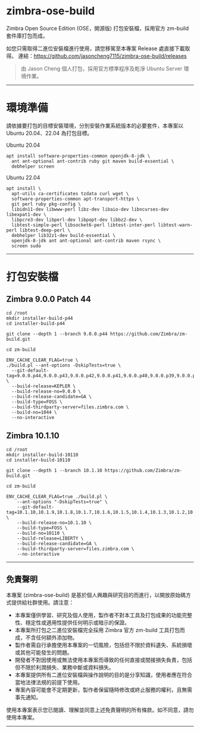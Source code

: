 # zimbra-ose-build

Zimbra Open Source Edition (OSE，開源版) 打包安裝檔，採用官方 zm-build 套件庫打包而成。

如您只需取得二進位安裝檔進行使用，請您移駕至本專案 Release 處直接下載取得。
連結：https://github.com/jasoncheng7115/zimbra-ose-build/releases

> 由 Jason Cheng 個人打包，採用官方標準程序及乾淨 Ubuntu Server 環境作業。

---

# 環境準備

請依據要打包的目標安裝環境，分別安裝作業系統版本的必要套件，本專案以 Ubuntu 20.04、22.04 為打包目標。

Ubuntu 20.04
```
apt install software-properties-common openjdk-8-jdk \
  ant ant-optional ant-contrib ruby git maven build-essential \
  debhelper screen
```

Ubuntu 22.04
```
apt install \
  apt-utils ca-certificates tzdata curl wget \
  software-properties-common apt-transport-https \
  git perl ruby pkg-config \
  libidn11-dev libwww-perl libz-dev libaio-dev libncurses-dev libexpat1-dev \
  libpcre3-dev libperl-dev libpopt-dev libbz2-dev \
  libtest-simple-perl libsocket6-perl libtest-inter-perl libtest-warn-perl libtest-deep-perl \
  debhelper lib32z1-dev build-essential \
  openjdk-8-jdk ant ant-optional ant-contrib maven rsync \
  screen sudo
```

---

# 打包安裝檔

## Zimbra 9.0.0 Patch 44
```
cd /root
mkdir installer-build-p44
cd installer-build-p44

git clone --depth 1 --branch 9.0.0.p44 https://github.com/Zimbra/zm-build.git

cd zm-build

ENV_CACHE_CLEAR_FLAG=true \
./build.pl --ant-options -DskipTests=true \
  --git-default-tag=9.0.0.p44,9.0.0.p43,9.0.0.p42,9.0.0.p41,9.0.0.p40,9.0.0.p39,9.0.0.p38,9.0.0.p37,9.0.0.p36,9.0.0.p35,9.0.0.p34,9.0.0.p33,9.0.0.p32.1,9.0.0.p32,9.0.0.p31,9.0.0.p30,9.0.0.p29,9.0.0.p28,9.0.0.p27,9.0.0.p26,9.0.0.p25,9.0.0.p24.1,9.0.0.p24,9.0.0.p23,9.0.0.p22,9.0.0.p21,9.0.0.p20,9.0.0.p19,9.0.0.p18,9.0.0.p17,9.0.0.p16,9.0.0.p15,9.0.0.p14,9.0.0.p13,9.0.0.p12,9.0.0.p11,9.0.0.p10,9.0.0.p9,9.0.0.p8,9.0.0.p7,9.0.0.p6.1,9.0.0.p6,9.0.0.p5,9.0.0.p4,9.0.0.p3,9.0.0.p2,9.0.0.p1,9.0.0 \
  --build-release=KEPLER \
  --build-release-no=9.0.0 \
  --build-release-candidate=GA \
  --build-type=FOSS \
  --build-thirdparty-server=files.zimbra.com \
  --build-no=1044 \
  --no-interactive
```

## Zimbra 10.1.10
```
cd /root
mkdir installer-build-10110
cd installer-build-10110

git clone --depth 1 --branch 10.1.10 https://github.com/Zimbra/zm-build.git

cd zm-build

ENV_CACHE_CLEAR_FLAG=true ./build.pl \
    --ant-options "-DskipTests=true" \
    --git-default-tag=10.1.10,10.1.9,10.1.8,10.1.7,10.1.6,10.1.5,10.1.4,10.1.3,10.1.2,10.1.1,10.1.0,main \
    --build-release-no=10.1.10 \
    --build-type=FOSS \
    --build-no=10110 \
    --build-release=LIBERTY \
    --build-release-candidate=GA \
    --build-thirdparty-server=files.zimbra.com \
    --no-interactive
```


---

## 免責聲明

本專案 (zimbra-ose-build) 是基於個人興趣與研究目的而進行，以開放原始碼方式提供給社群使用。請注意：

- 本專案僅供學習、研究及個人使用，製作者不對本工具及打包成果的功能完整性、穩定性或適用性提供任何明示或暗示的保證。
- 本專案所打包之二進位安裝檔完全採用 Zimbra 官方 zm-build 工具打包而成，不含任何額外添加物。
- 製作者需自行承擔使用本專案的一切風險，包括但不限於資料遺失、系統損壞或其他可能發生的問題。
- 開發者不對因使用或無法使用本專案而導致的任何直接或間接損失負責，包括但不限於利潤損失、業務中斷或資料損失。
- 本專案提供所有二進位安裝檔與操作說明的目的是分享知識，使用者應在符合當地法律法規的前提下使用。
- 專案內容可能會不定期更新，製作者保留隨時修改或終止服務的權利，且無需事先通知。

使用本專案表示您已閱讀、理解並同意上述免責聲明的所有條款。如不同意，請勿使用本專案。

---
